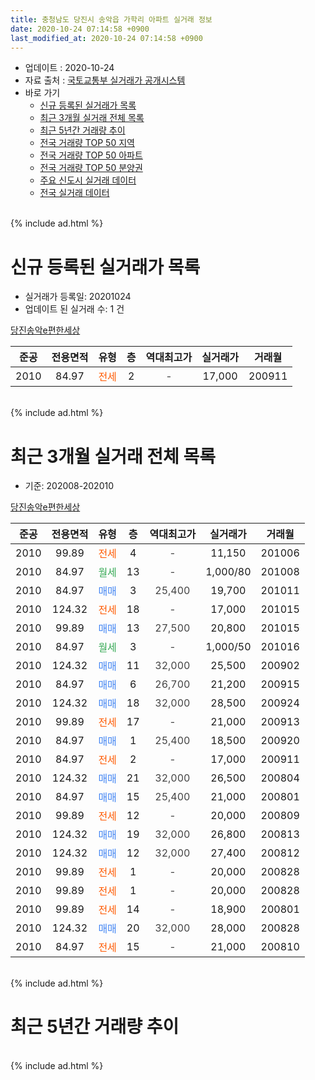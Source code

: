 ```yaml
---
title: 충청남도 당진시 송악읍 가학리 아파트 실거래 정보
date: 2020-10-24 07:14:58 +0900
last_modified_at: 2020-10-24 07:14:58 +0900
---
```


* 업데이트 : 2020-10-24
* 자료 출처 : [국토교통부 실거래가 공개시스템](http://rt.molit.go.kr)
* 바로 가기
    * [신규 등록된 실거래가 목록](#신규-등록된-실거래가-목록)
    * [최근 3개월 실거래 전체 목록](#최근-3개월-실거래-전체-목록)
    * [최근 5년간 거래량 추이](#최근-5년간-거래량-추이)
    * [전국 거래량 TOP 50 지역](https://inasie.github.io/apt-trade-info/최근-3개월-전국에서-가장-거래가-많이-발생한-지역)
    * [전국 거래량 TOP 50 아파트](https://inasie.github.io/apt-trade-info/최근-3개월-전국에서-가장-거래가-많이-발생한-아파트)
    * [전국 거래량 TOP 50 분양권](https://inasie.github.io/apt-trade-info/최근-3개월-전국에서-가장-거래가-많이-발생한-분양권)
    * [주요 신도시 실거래 데이터](https://inasie.github.io/apt-trade-info/주요-신도시)
    * [전국 실거래 데이터](https://inasie.github.io/apt-trade-info/전국)
<br>
{% include ad.html %}
<br>

# 신규 등록된 실거래가 목록
* 실거래가 등록일: 20201024
* 업데이트 된 실거래 수: 1 건


[당진송악e편한세상](https://search.naver.com/search.naver?query=%EC%B6%A9%EC%B2%AD%EB%82%A8%EB%8F%84+%EB%8B%B9%EC%A7%84%EC%8B%9C+%EC%86%A1%EC%95%85%EC%9D%8D+%EA%B0%80%ED%95%99%EB%A6%AC+%EB%8B%B9%EC%A7%84%EC%86%A1%EC%95%85e%ED%8E%B8%ED%95%9C%EC%84%B8%EC%83%81)

|준공|전용면적|유형|층|역대최고가|실거래가|거래월|
|:---:|:---:|:---:|:---:|:---:|:---:|:---:|
|2010|84.97|<span style="color:#ff5a00">전세</span>|2|<span style="color:#444444">-</span>|17,000|200911|


<br>
{% include ad.html %}
<br>

# 최근 3개월 실거래 전체 목록
* 기준: 202008-202010


[당진송악e편한세상](https://search.naver.com/search.naver?query=%EC%B6%A9%EC%B2%AD%EB%82%A8%EB%8F%84+%EB%8B%B9%EC%A7%84%EC%8B%9C+%EC%86%A1%EC%95%85%EC%9D%8D+%EA%B0%80%ED%95%99%EB%A6%AC+%EB%8B%B9%EC%A7%84%EC%86%A1%EC%95%85e%ED%8E%B8%ED%95%9C%EC%84%B8%EC%83%81)

|준공|전용면적|유형|층|역대최고가|실거래가|거래월|
|:---:|:---:|:---:|:---:|:---:|:---:|:---:|
|2010|99.89|<span style="color:#ff5a00">전세</span>|4|<span style="color:#444444">-</span>|11,150|201006|
|2010|84.97|<span style="color:#34a853">월세</span>|13|<span style="color:#444444">-</span>|1,000/80|201008|
|2010|84.97|<span style="color:#4285f3">매매</span>|3|<span style="color:#444444">25,400</span>|19,700|201011|
|2010|124.32|<span style="color:#ff5a00">전세</span>|18|<span style="color:#444444">-</span>|17,000|201015|
|2010|99.89|<span style="color:#4285f3">매매</span>|13|<span style="color:#444444">27,500</span>|20,800|201015|
|2010|84.97|<span style="color:#34a853">월세</span>|3|<span style="color:#444444">-</span>|1,000/50|201016|
|2010|124.32|<span style="color:#4285f3">매매</span>|11|<span style="color:#444444">32,000</span>|25,500|200902|
|2010|84.97|<span style="color:#4285f3">매매</span>|6|<span style="color:#444444">26,700</span>|21,200|200915|
|2010|124.32|<span style="color:#4285f3">매매</span>|18|<span style="color:#444444">32,000</span>|28,500|200924|
|2010|99.89|<span style="color:#ff5a00">전세</span>|17|<span style="color:#444444">-</span>|21,000|200913|
|2010|84.97|<span style="color:#4285f3">매매</span>|1|<span style="color:#444444">25,400</span>|18,500|200920|
|2010|84.97|<span style="color:#ff5a00">전세</span>|2|<span style="color:#444444">-</span>|17,000|200911|
|2010|124.32|<span style="color:#4285f3">매매</span>|21|<span style="color:#444444">32,000</span>|26,500|200804|
|2010|84.97|<span style="color:#4285f3">매매</span>|15|<span style="color:#444444">25,400</span>|21,000|200801|
|2010|99.89|<span style="color:#ff5a00">전세</span>|12|<span style="color:#444444">-</span>|20,000|200809|
|2010|124.32|<span style="color:#4285f3">매매</span>|19|<span style="color:#444444">32,000</span>|26,800|200813|
|2010|124.32|<span style="color:#4285f3">매매</span>|12|<span style="color:#444444">32,000</span>|27,400|200812|
|2010|99.89|<span style="color:#ff5a00">전세</span>|1|<span style="color:#444444">-</span>|20,000|200828|
|2010|99.89|<span style="color:#ff5a00">전세</span>|1|<span style="color:#444444">-</span>|20,000|200828|
|2010|99.89|<span style="color:#ff5a00">전세</span>|14|<span style="color:#444444">-</span>|18,900|200801|
|2010|124.32|<span style="color:#4285f3">매매</span>|20|<span style="color:#444444">32,000</span>|28,000|200828|
|2010|84.97|<span style="color:#ff5a00">전세</span>|15|<span style="color:#444444">-</span>|21,000|200810|


<br>
{% include ad.html %}
<br>

# 최근 5년간 거래량 추이


<div style="width:100%;">
    <canvas id="deal_progress" height="200"></canvas>
</div>

<script>
new Chart(document.getElementById("deal_progress"), {
    type: 'line',
    data: {
        labels: ['201510','201511','201512','201601','201602','201603','201604','201605','201606','201607','201608','201609','201610','201611','201612','201701','201702','201703','201704','201705','201706','201707','201708','201709','201710','201711','201712','201801','201802','201803','201804','201805','201806','201807','201808','201809','201810','201811','201812','201901','201902','201903','201904','201905','201906','201907','201908','201909','201910','201911','201912','202001','202002','202003','202004','202005','202006','202007','202008','202009','202010'],
        datasets: [{
            label: '매매',
            pointRadius: 1,
            data: [9, 6, 4, 2, 1, 3, 5, 6, 7, 2, 1, 7, 6, 2, 4, 2, 3, 3, 4, 0, 2, 2, 2, 3, 4, 2, 2, 3, 2, 5, 4, 2, 4, 4, 5, 1, 3, 5, 1, 4, 2, 2, 2, 5, 7, 7, 5, 3, 2, 5, 5, 6, 3, 0, 6, 5, 4, 10, 5, 4, 2],
            borderColor: "rgba(255, 201, 14, 1)",
            backgroundColor: "rgba(255, 201, 14, 0.5)",
            fill: false,
            lineTension: 0
        },{
            label: '전월세',
            pointRadius: 1,
            data: [4, 5, 6, 6, 7, 4, 6, 4, 2, 6, 5, 4, 4, 8, 3, 2, 5, 6, 0, 3, 6, 4, 8, 1, 4, 3, 3, 2, 2, 8, 8, 3, 3, 8, 6, 8, 2, 3, 1, 6, 1, 4, 1, 6, 5, 8, 6, 4, 12, 6, 3, 4, 4, 6, 2, 7, 4, 2, 5, 2, 4],
            borderColor: "rgba(0, 141, 185, 1)",
            backgroundColor: "rgba(0, 141, 185, 0.5)",
            fill: false,
            lineTension: 0
        }
        ]
    },
    options: {
        responsive: true,
        title: {
            display: false
        },
        tooltips: {
            mode: 'index',
            intersect: false
        },
        hover: {
            mode: 'nearest',
            intersect: true
        },
        scales: {
            xAxes: [{
                display: true,
                scaleLabel: {
                    display: true,
                    labelString: '년/월'
                }
            }],
            yAxes: [{
                display: true,
                ticks: {
                    suggestedMin: 0,
                },
                scaleLabel: {
                    display: true,
                    labelString: '실거래 수'
                }
            }]
        }
    }
});

</script>


<br>
{% include ad.html %}
<br>


